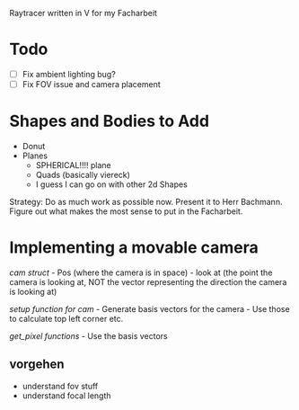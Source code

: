 Raytracer written in V for my Facharbeit

# Todo
- [ ] Fix ambient lighting bug?
- [ ] Fix FOV issue and camera placement

# Shapes and Bodies to Add
- Donut
- Planes
    - SPHERICAL!!!! plane
    - Quads (basically viereck)
    - I guess I can go on with other 2d Shapes


Strategy:
    Do as much work as possible now.
    Present it to Herr Bachmann.
    Figure out what makes the most sense to put in the Facharbeit.

# Implementing a movable camera
*cam struct*
    - Pos (where the camera is in space)
    - look at (the point the camera is looking at, NOT the vector representing the direction the camera is looking at)

*setup function for cam*
    - Generate basis vectors for the camera
    - Use those to calculate top left corner etc.

*get_pixel functions*
    - Use the basis vectors

## vorgehen
- understand fov stuff
- understand focal length